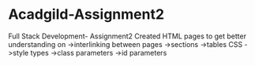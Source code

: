 # Acadgild-Assignment2
Full Stack Development- Assignment2
Created HTML pages to get better understanding on
->interlinking between pages
->sections
->tables
CSS
->style types
->class parameters
->id parameters
